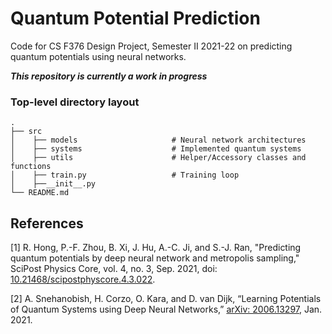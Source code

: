 # Quantum Potential Prediction

Code for CS F376 Design Project, Semester II 2021-22 on predicting quantum potentials using neural networks. 

_**This repository is currently a work in progress**_

### Top-level directory layout

    .  
    ├── src
    │    ├── models                     # Neural network architectures
    │    ├── systems                    # Implemented quantum systems
    │    ├── utils                      # Helper/Accessory classes and functions
    │    ├── train.py                   # Training loop
    │    ├──__init__.py                 
    └── README.md

References
-----------
[1] R. Hong, P.-F. Zhou, B. Xi, J. Hu, A.-C. Ji, and S.-J. Ran, "Predicting quantum potentials by deep neural network and metropolis sampling," SciPost Physics Core, vol. 4, no. 3, Sep. 2021, doi: [10.21468/scipostphyscore.4.3.022](10.21468/scipostphyscore.4.3.022).

[2] A. Snehanobish, H. Corzo, O. Kara, and D. van Dijk, “Learning Potentials of Quantum Systems using Deep Neural Networks,” [arXiv: 2006.13297](https://arxiv.org/pdf/2006.13297.pdf), Jan. 2021.